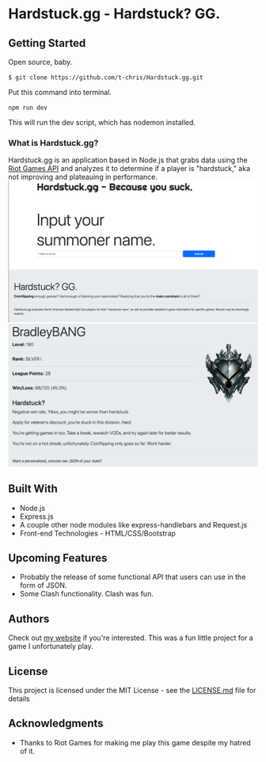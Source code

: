 # Hardstuck.gg - Hardstuck? GG.

## Getting Started

Open source, baby.
```
$ git clone https://github.com/t-chris/Hardstuck.gg.git
```
Put this command into terminal.
```
npm run dev
```
This will run the dev script, which has nodemon installed.
### What is Hardstuck.gg?

Hardstuck.gg is an application based in Node.js that grabs data using the [Riot Games API](https://developer.riotgames.com/apis) and analyzes it to determine if a player is "hardstuck," aka not improving and plateauing in performance.
![](https://github.com/t-chris/Hardstuck.gg/blob/master/hardstuck1.png)
![](https://github.com/t-chris/Hardstuck.gg/blob/master/hardstuck2.png)
## Built With

* Node.js
* Express.js
* A couple other node modules like express-handlebars and Request.js
* Front-end Technologies - HTML/CSS/Bootstrap

## Upcoming Features

* Probably the release of some functional API that users can use in the form of JSON.
* Some Clash functionality. Clash was fun.

## Authors
Check out [my website](http://soberdoer.me) if you're interested. This was a fun little project for a game I unfortunately play.

## License

This project is licensed under the MIT License - see the [LICENSE.md](LICENSE.txt) file for details

## Acknowledgments

* Thanks to Riot Games for making me play this game despite my hatred of it.
